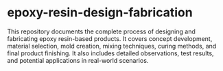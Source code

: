 # epoxy-resin-design-fabrication
This repository documents the complete process of designing and fabricating epoxy resin-based products. It covers concept development, material selection, mold creation, mixing techniques, curing methods, and final product finishing. It also includes detailed observations, test results, and potential applications in real-world scenarios.
